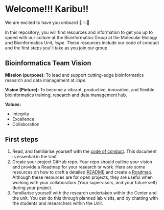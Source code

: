 # Welcome!!! Karibu!!

We are excited to have you onboard :tada: :boom::open_hands:

In this repository, you will find resources and information to get you up to speed with our culture at the Bioinformatics Group at the Molecular Biology and Bioinformatics Unit, *icipe*. These resources include our code of conduct and the first steps you'll take as you join our group. 

## Bioinformatics Team Vision
**Mission (purpose):** To lead and support cutting-edge bioinformatics research and data management at *icipe*.

**Vision (Picture):** To become a vibrant, productive, innovative, and flexible bioinformatics training, research and data management hub.

**Values:**
- Integrity
- Excellence
- Collaboration


## First steps
1. Read, and familiarise yourself with the [code of conduct](CODE_OF_CONDUCT.md). This document is essential in the Unit.
2. Create your project GitHub repo. Your repo should outline your vision and provide a Roadmap for your research or work. Here are some resources on how to draft a detailed [README](https://mozilla.github.io/open-leadership-training-series/articles/opening-your-project/write-a-great-project-readme/) and create a [Roadmap](https://mozilla.github.io/open-leadership-training-series/articles/opening-your-project/start-your-project-roadmap/). Although these resources are for open projects, they are useful when working with your collaborators (Your supervisors, and your future self) during your project.
3. Familiarise yourself with the research undertaken within the Center and the unit. You can do this through planned lab visits, and by chatting with the students and researchers within the Unit. 
